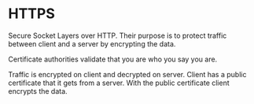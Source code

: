 # HTTPS

Secure Socket Layers over HTTP. Their purpose is to protect traffic between client and a server by encrypting the data.

Certificate authorities validate that you are who you say you are.

Traffic is encrypted on client and decrypted on server. Client has a public certificate that it gets from a server. With the public certificate client encrypts the data. 
